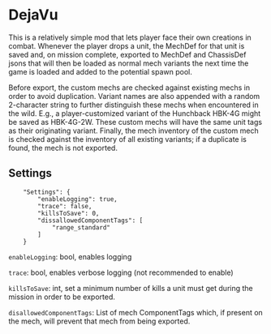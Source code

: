 # DejaVu

This is a relatively simple mod that lets player face their own creations in combat. Whenever the player drops a unit, the MechDef for that unit is saved and, on mission complete, exported to MechDef and ChassisDef jsons that will then be loaded as normal mech variants the next time the game is loaded and added to the potential spawn pool.

Before export, the custom mechs are checked against existing mechs in order to avoid duplication. Variant names are also appended with a random 2-character string to further distinguish these mechs when encountered in the wild. E.g., a player-customized variant of the Hunchback HBK-4G might be saved as HBK-4G-2W. These custom mechs will have the same unit tags as their originating variant. Finally, the mech inventory of the custom mech is checked against the inventory of all existing variants; if a duplicate is found, the mech is not exported.

## Settings

```
	"Settings": {
		"enableLogging": true,
		"trace": false,
		"killsToSave": 0,
		"dissallowedComponentTags": [
			"range_standard"
		]
	}
```
`enableLogging`: bool, enables logging

`trace`: bool, enables verbose logging (not recommended to enable)

`killsToSave`: int, set a minimum number of kills a unit must get during the mission in order to be exported.

`disallowedComponentTags`: List of mech ComponentTags which, if present on the mech, will prevent that mech from being exported.
